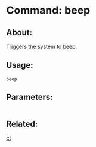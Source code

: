 Command: beep
====================

About:
--------------------
Triggers the system to beep.

Usage:
--------------------
```
beep 
```

Parameters:
--------------------
```

```

Related:
--------------------
[ct](index.md)
